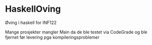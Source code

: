# HaskellOving
Øving i haskell for INF122

Mange prosjekter mangler Main da de ble testet via CodeGrade og ble fjernet før levering pga kompileringsproblemer
